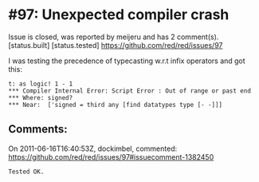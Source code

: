 
#97: Unexpected compiler crash
================================================================================
Issue is closed, was reported by meijeru and has 2 comment(s).
[status.built] [status.tested]
<https://github.com/red/red/issues/97>

I was testing the precedence of typecasting w.r.t  infix operators and got this:

```
t: as logic! 1 - 1 
*** Compiler Internal Error: Script Error : Out of range or past end
*** Where: signed?
*** Near:  ['signed = third any [find datatypes type [- -]]]
```



Comments:
--------------------------------------------------------------------------------

On 2011-06-16T16:40:53Z, dockimbel, commented:
<https://github.com/red/red/issues/97#issuecomment-1382450>

    Tested OK.

